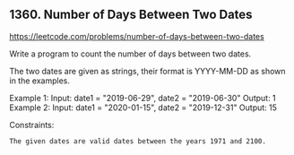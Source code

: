 ## 1360. Number of Days Between Two Dates

https://leetcode.com/problems/number-of-days-between-two-dates

Write a program to count the number of days between two dates.

The two dates are given as strings, their format is YYYY-MM-DD as shown in the examples.

Example 1:
Input: date1 = "2019-06-29", date2 = "2019-06-30"
Output: 1
Example 2:
Input: date1 = "2020-01-15", date2 = "2019-12-31"
Output: 15

Constraints:

    The given dates are valid dates between the years 1971 and 2100.
